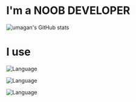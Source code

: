 # I'm a NOOB DEVELOPER
![umagan's GitHub stats](https://github-readme-stats.vercel.app/api?username=ganwooma&show_icons=true&theme=radical)

# I use
![Language](https://img.shields.io/badge/Language-CSharp-purple)

![Language](https://img.shields.io/badge/Language-JAVA-orange)

![Language](https://img.shields.io/badge/Language-JAVA-orange)
